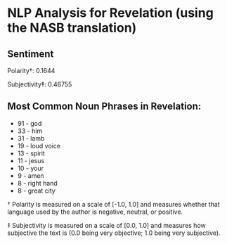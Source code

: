 # NLP Analysis for Revelation (using the NASB translation)

## Sentiment

Polarity†: 0.1644

Subjectivity‡: 0.46755

## Most Common Noun Phrases in Revelation:

 * 91	-  god
 * 33	-  him
 * 31	-  lamb
 * 19	-  loud voice
 * 13	-  spirit
 * 11	-  jesus
 * 10	-  your
 * 9	-  amen
 * 8	-  right hand
 * 8	-  great city


† Polarity is measured on a scale of [-1.0, 1.0] and measures whether that language used by the author is negative, neutral, or positive.

‡ Subjectivity is measured on a scale of [0.0, 1.0] and measures how subjective the text is (0.0 being very objective; 1.0 being very subjective).